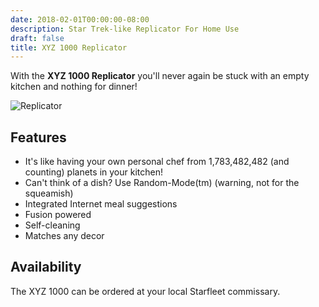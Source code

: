 ```yaml
---
date: 2018-02-01T00:00:00-08:00
description: Star Trek-like Replicator For Home Use
draft: false
title: XYZ 1000 Replicator
---
```


With the **XYZ 1000 Replicator** you'll never again be stuck with an empty
kitchen and nothing for dinner!

![Replicator](https://upload.wikimedia.org/wikipedia/commons/5/5f/Star_Trek_Replicator_and_3D_printer.svg)

## Features

* It's like having your own personal chef from 1,783,482,482 (and counting)
  planets in your kitchen!
* Can't think of a dish? Use Random-Mode(tm) (warning, not for the squeamish)
* Integrated Internet meal suggestions
* Fusion powered
* Self-cleaning
* Matches any decor

## Availability

The XYZ 1000 can be ordered at your local Starfleet commissary.

